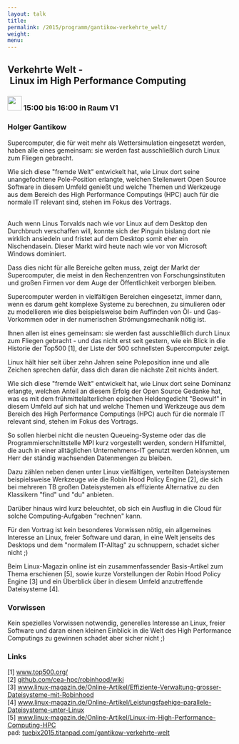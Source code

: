 ```yaml
---
layout: talk
title:
permalink: /2015/programm/gantikow-verkehrte_welt/
weight: 
menu:
---
```

## Verkehrte&nbsp;Welt&nbsp;-&nbsp;Linux&nbsp;im&nbsp;High&nbsp;Performance&nbsp;Computing

### <img height = "32" src="../../../images/talk.svg"> 15:00 bis 16:00 in Raum V1

### Holger&nbsp;Gantikow

Supercomputer, die für weit mehr als Wettersimulation eingesetzt werden, haben alle eines gemeinsam: sie werden fast ausschließlich durch Linux zum Fliegen gebracht.

Wie sich diese "fremde Welt" entwickelt hat, wie Linux dort seine unangefochtene Pole-Position erlangte, welchen Stellenwert Open Source Software in diesem Umfeld genießt und welche Themen und Werkzeuge aus dem Bereich des High Performance Computings (HPC) auch für die normale IT relevant sind, stehen im Fokus des Vortrags.

<br/>
Auch wenn Linus Torvalds nach wie vor Linux auf dem Desktop den Durchbruch verschaffen will, konnte sich der Pinguin bislang dort nie wirklich ansiedeln und fristet auf dem Desktop somit eher ein Nischendasein. Dieser Markt wird heute nach wie vor von Microsoft Windows dominiert.

Dass dies nicht für alle Bereiche gelten muss, zeigt der Markt der Supercomputer, die meist in den Rechenzentren von Forschungsinstituten und großen Firmen vor dem Auge der Öffentlichkeit verborgen bleiben.

Supercomputer werden in vielfältigen Bereichen eingesetzt, immer dann, wenn es darum geht komplexe Systeme zu berechnen, zu simulieren oder zu modellieren wie dies beispielsweise beim Auffinden von Öl- und Gas-Vorkommen oder in der numerischen Strömungsmechanik nötig ist.

Ihnen allen ist eines gemeinsam: sie werden fast ausschließlich durch Linux zum Fliegen gebracht - und das nicht erst seit gestern, wie ein Blick in die Historie der Top500 [1], der Liste der 500 schnellsten Supercomputer zeigt.

Linux hält hier seit über zehn Jahren seine Poleposition inne und alle Zeichen sprechen dafür, dass dich daran die nächste Zeit nichts ändert.

Wie sich diese "fremde Welt" entwickelt hat, wie Linux dort seine Dominanz erlangte, welchen Anteil an diesem Erfolg der Open Source Gedanke hat, was es mit dem frühmittelalterlichen epischen Heldengedicht "Beowulf" in diesem Umfeld auf sich hat und welche Themen und Werkzeuge aus dem Bereich des High Performance Computings (HPC) auch für die normale IT relevant sind, stehen im Fokus des Vortrags.

So sollen hierbei nicht die neusten Queueing-Systeme oder das die Programmierschnittstelle MPI kurz vorgestellt werden, sondern Hilfsmittel, die auch in einer alltäglichen Unternehmens-IT genutzt werden können, um Herr der ständig wachsenden Datenmengen zu bleiben.

Dazu zählen neben denen unter Linux vielfältigen, verteilten Dateisystemen beispielsweise Werkzeuge wie die Robin Hood Policy Engine [2], die sich bei mehreren TB großen Dateisystemen als effiziente Alternative zu den Klassikern "find" und "du" anbieten.

Darüber hinaus wird kurz beleuchtet, ob sich ein Ausflug in die Cloud für solche Computing-Aufgaben "rechnen" kann.

Für den Vortrag ist kein besonderes Vorwissen nötig, ein allgemeines Interesse an Linux, freier Software und daran, in eine Welt jenseits des Desktops und dem "normalem IT-Alltag" zu schnuppern, schadet sicher nicht ;)

Beim Linux-Magazin online ist ein zusammenfassender Basis-Artikel zum Thema erschienen [5], sowie kurze Vorstellungen der Robin Hood Policy Engine [3] und ein Überblick über in diesem Umfeld anzutreffende Dateisysteme [4].

### Vorwissen

Kein spezielles Vorwissen notwendig, generelles Interesse an Linux, freier Software und daran einen kleinen Einblick in die Welt des High Performance Computings zu gewinnen schadet aber sicher nicht ;)

### Links

[1] <a href="http://www.top500.org/" target="_blank">www.top500.org/</a><br />
[2] <a href="https://github.com/cea-hpc/robinhood/wiki" target="_blank">github.com/cea-hpc/robinhood/wiki</a><br />
[3] <a href="http://www.linux-magazin.de/Online-Artikel/Effiziente-Verwaltung-grosser-Dateisysteme-mit-Robinhood" target="_blank">www.linux-magazin.de/Online-Artikel/Effiziente-Verwaltung-grosser-Dateisysteme-mit-Robinhood</a><br />
[4] <a href="http://www.linux-magazin.de/Online-Artikel/Leistungsfaehige-parallele-Dateisysteme-unter-Linux" target="_blank">www.linux-magazin.de/Online-Artikel/Leistungsfaehige-parallele-Dateisysteme-unter-Linux</a><br />
[5] <a href="http://www.linux-magazin.de/Online-Artikel/Linux-im-High-Performance-Computing-HPC" target="_blank">www.linux-magazin.de/Online-Artikel/Linux-im-High-Performance-Computing-HPC</a><br/>
pad: <a href="https://tuebix2015.titanpad.com/gantikow-verkehrte-welt" target="_blank">tuebix2015.titanpad.com/gantikow-verkehrte-welt</a>
